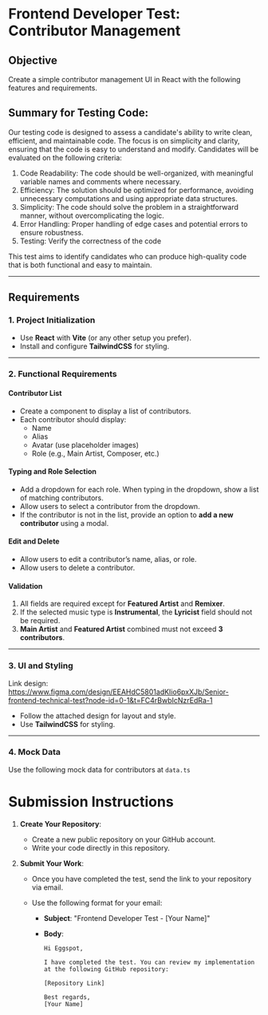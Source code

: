 # **Frontend Developer Test: Contributor Management**

## **Objective**

Create a simple contributor management UI in React with the following features and requirements.

## Summary for Testing Code:

Our testing code is designed to assess a candidate's ability to write clean, efficient, and maintainable code. The focus is on simplicity and clarity, ensuring that the code is easy to understand and modify. Candidates will be evaluated on the following criteria:

1. Code Readability: The code should be well-organized, with meaningful variable names and comments where necessary.
2. Efficiency: The solution should be optimized for performance, avoiding unnecessary computations and using appropriate data structures.
3. Simplicity: The code should solve the problem in a straightforward manner, without overcomplicating the logic.
4. Error Handling: Proper handling of edge cases and potential errors to ensure robustness.
5. Testing: Verify the correctness of the code

This test aims to identify candidates who can produce high-quality code that is both functional and easy to maintain.

---

## **Requirements**

### 1. **Project Initialization**

- Use **React** with **Vite** (or any other setup you prefer).
- Install and configure **TailwindCSS** for styling.

---

### 2. **Functional Requirements**

#### **Contributor List**

- Create a component to display a list of contributors.
- Each contributor should display:
  - Name
  - Alias
  - Avatar (use placeholder images)
  - Role (e.g., Main Artist, Composer, etc.)

#### **Typing and Role Selection**

- Add a dropdown for each role. When typing in the dropdown, show a list of matching contributors.
- Allow users to select a contributor from the dropdown.
- If the contributor is not in the list, provide an option to **add a new contributor** using a modal.

#### **Edit and Delete**

- Allow users to edit a contributor’s name, alias, or role.
- Allow users to delete a contributor.

#### **Validation**

1. All fields are required except for **Featured Artist** and **Remixer**.
2. If the selected music type is **Instrumental**, the **Lyricist** field should not be required.
3. **Main Artist** and **Featured Artist** combined must not exceed **3 contributors**.

---

### 3. **UI and Styling**

Link design: https://www.figma.com/design/EEAHdC5801adKIio6pxXJb/Senior-frontend-technical-test?node-id=0-1&t=FC4rBwbIcNzrEdRa-1

- Follow the attached design for layout and style.
- Use **TailwindCSS** for styling.

---

### 4. **Mock Data**

Use the following mock data for contributors at `data.ts`

# **Submission Instructions**

1. **Create Your Repository**:

   - Create a new public repository on your GitHub account.
   - Write your code directly in this repository.

2. **Submit Your Work**:

   - Once you have completed the test, send the link to your repository via email.
   - Use the following format for your email:

     - **Subject**: "Frontend Developer Test - [Your Name]"
     - **Body**:

       ```
       Hi Eggspot,

       I have completed the test. You can review my implementation at the following GitHub repository:

       [Repository Link]

       Best regards,
       [Your Name]
       ```
